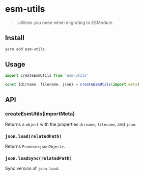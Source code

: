 # esm-utils

> Utilities you need when migrating to ESModule.

## Install

```bash
yarn add esm-utils
```

## Usage

```js
import createEsmUtils from 'esm-utils'

const {dirname, filename, json} = createEsmUtils(import.meta)
```

## API

### createEsmUtils(importMeta)

Returns a `object` with the properties `dirname`, `filename`, and `json`.

### `json.load(relatedPath)`

Returns `Promise<jsonObject>`.

### `json.loadSync(relatedPath)`

Sync version of `json.load`.

